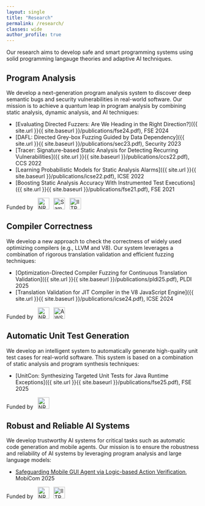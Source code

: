 ```yaml
---
layout: single
title: "Research"
permalink: /research/
classes: wide
author_profile: true
---
```


Our research aims to develop safe and smart programming systems using solid programming langauge theories
and adaptive AI techniques.

## Program Analysis
We develop a next-generation program analysis system to discover deep semantic bugs and
security vulnerabilities in real-world software.
Our mission is to achieve a quantum leap in program analysis by combining static analysis, dynamic analysis, and AI techniques:
- [Evaluating Directed Fuzzers: Are We Heading in the Right Direction?]({{ site.url }}{{ site.baseurl }}/publications/fse24.pdf), FSE 2024
- [DAFL: Directed Grey-box Fuzzing Guided by Data Dependency]({{ site.url }}{{ site.baseurl }}/publications/sec23.pdf), Security 2023
- [Tracer: Signature-based Static Analysis for Detecting Recurring Vulnerabilities]({{ site.url }}{{ site.baseurl }}/publications/ccs22.pdf), CCS 2022
  <a href="https://prosys.kaist.ac.kr/tracer"><i class="fas fa-home" style="font-size: 18px; vertical-align: baseline"></i></a>
- [Learning Probabilistic Models for Static Analysis Alarms]({{ site.url }}{{ site.baseurl }}/publications/icse22.pdf), ICSE 2022
- [Boosting Static Analysis Accuracy With Instrumented Test Executions]({{ site.url }}{{ site.baseurl }}/publications/fse21.pdf), FSE 2021

Funded by
&nbsp;
<img src="https://www.nrf.re.kr/resources/img/imgs/header/header-logo.png" alt="NRF" style="height: 30px; vertical-align: baseline">
&nbsp;
<img src="https://upload.wikimedia.org/wikipedia/commons/b/b4/Samsung_wordmark.svg" alt="Samsung" style="height: 30px;  vertical-align: baseline">
&nbsp;
<img src="https://www.iitp.kr/resources/images/en_img_symbol_2024.png" alt="IITP" style="height: 30px; vertical-align: baseline">

## Compiler Correctness
We develop a new approach to check the correctness of widely used optimizing compilers (e.g., LLVM and V8).
Our system leverages a combination of rigorous translation validation and efficient fuzzing techniques:
- [Optimization-Directed Compiler Fuzzing for Continuous Translation Validation]({{ site.url }}{{ site.baseurl }}/publications/pldi25.pdf), PLDI 2025
  <a href="https://prosys.kaist.ac.kr/optimuzz"><i class="fas fa-home" style="font-size: 18px; vertical-align: baseline"></i></a>
- [Translation Validation for JIT Compiler in the V8 JavaScript Engine]({{ site.url }}{{ site.baseurl }}/publications/icse24.pdf), ICSE 2024
  <a href="https://prosys.kaist.ac.kr/turbo-tv"><i class="fas fa-home" style="font-size: 18px; vertical-align: baseline"></i></a>

Funded by
&nbsp;
<img src="https://www.nrf.re.kr/resources/img/imgs/header/header-logo.png" alt="NRF" style="height: 30px; vertical-align: baseline">
&nbsp;
<img src="https://upload.wikimedia.org/wikipedia/commons/thumb/9/93/Amazon_Web_Services_Logo.svg/512px-Amazon_Web_Services_Logo.svg.png" alt="AWS" style="height: 30px; vertical-align: baseline">

## Automatic Unit Test Generation
We develop an intelligent system to automatically generate high-quality unit test cases for real-world software.
This system is based on a combination of static analysis and program synthesis techniques:
- [UnitCon: Synthesizing Targeted Unit Tests for Java Runtime Exceptions]({{ site.url }}{{ site.baseurl }}/publications/fse25.pdf), FSE 2025
  <a href="https://prosys.kaist.ac.kr/unitcon"><i class="fas fa-home" style="font-size: 18px; vertical-align: baseline"></i></a>

Funded by
&nbsp;
<img src="https://www.nrf.re.kr/resources/img/imgs/header/header-logo.png" alt="NRF" style="height: 30px; vertical-align: baseline">

## Robust and Reliable AI Systems
We develop trustworthy AI systems for critical tasks such as automatic code generation and mobile agents.
Our mission is to ensure the robustness and reliability of AI systems by leveraging program analysis and large language models:
- [Safeguarding Mobile GUI Agent via Logic-based Action Verification](https://arxiv.org/abs/2503.18492v1), MobiCom 2025

Funded by
&nbsp;
<img src="https://www.nrf.re.kr/resources/img/imgs/header/header-logo.png" alt="NRF" style="height: 30px; vertical-align: baseline">
&nbsp;
<img src="https://www.iitp.kr/resources/images/en_img_symbol_2024.png" alt="IITP" style="height: 30px; vertical-align: baseline">

